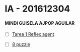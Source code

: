 # IA - 201612304

#### MINDI GUISELA AJPOP AGUILAR

- [ ] [Tarea 1 Reflex agent](https://mindiajpop.github.io/IA/01_reflex_agent.html)
- [ ] [8 puzzle](https://mindiajpop.github.io/IA/beam2.html)

